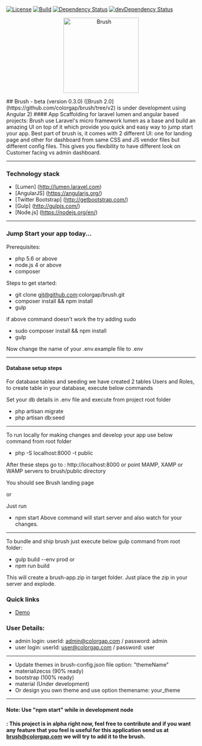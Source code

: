 
[![License](https://poser.pugx.org/colorgap/brush/license.svg)](https://packagist.org/packages/colorgap/brush)
[![Build](https://api.travis-ci.org/colorgap/brush.svg)](https://travis-ci.org/colorgap/brush)
[![Dependency Status](https://david-dm.org/colorgap/brush.svg)](https://david-dm.org/colorgap/brush)
[![devDependency Status](https://david-dm.org/colorgap/brush/dev-status.svg)](https://david-dm.org/colorgap/brush#info=devDependencies)

<p align="center">
<img src="https://raw.githubusercontent.com/colorgap/brush/master/public/images/brush1.png" width="200" alt="Brush"/>
</p>
## Brush - beta (version 0.3.0)  ([Brush 2.0](https://github.com/colorgap/brush/tree/v2) is under development using Angular 2)
#### App Scaffolding for laravel lumen and angular based projects:
Brush use Laravel's micro framework lumen as a base and build an amazing UI on top of it which provide you quick and easy way to jump start your app.
Best part of brush is, it comes with 2 different UI: one for landing page and other for dashboard from same CSS and JS vendor files but different config files. This gives you flexibility to have different look on Customer facing vs admin dashboard.

------------------
### Technology stack
- [Lumen] (http://lumen.laravel.com)
- [AngularJS] (https://angularjs.org/)
- [Twitter Bootstrap] (http://getbootstrap.com/)
- [Gulp] (http://gulpjs.com/)
- [Node.js] (https://nodejs.org/en/)

------------------
### Jump Start your app today...
Prerequisites:
- php 5.6 or above
- node.js 4 or above
- composer

Steps to get started:
- git clone git@github.com:colorgap/brush.git
- composer install && npm install
- gulp

if above command doesn't work the try adding sudo
- sudo composer install && npm install
- gulp

Now change the name of your .env.example file to .env

------------------
#### Database setup steps
For database tables and seeding we have created 2 tables Users and Roles, to create table in your database, execute below commands

Set your db details in .env file and execute from project root folder
- php artisan migrate
- php artisan db:seed

------------------
To run locally for making changes and develop your app use below command from root folder
- php -S localhost:8000 -t public

After these steps go to : http://localhost:8000 or point MAMP, XAMP or WAMP servers to brush/public directory

You should see Brush landing page

or

Just run 
- npm start
Above command will start server and also watch for your changes.

------------------
To bundle and ship brush just execute below gulp command from root folder:
- gulp build --env prod
or
- npm run build

This will create a brush-app.zip in target folder. Just place the zip in your server and explode.

### Quick links
- [Demo](http://brush.colorgap.com/)

### User Details:
- admin login: userId: admin@colorgap.com / password: admin
- user login: userId: user@colorgap.com / password: user

---------------
- Update themes in brush-config.json file
    option: "themeName"
- materializecss (90% ready)
- bootstrap (100% ready)
- material (Under development)
- Or design you own theme and use option themename: your_theme

------------------
#### Note: Use "npm start" while in development node
####     : This project is in alpha right now, feel free to contribute and if you want any feature that you feel is useful for this application send us at brush@colorgap.com we will try to add it to the brush.
